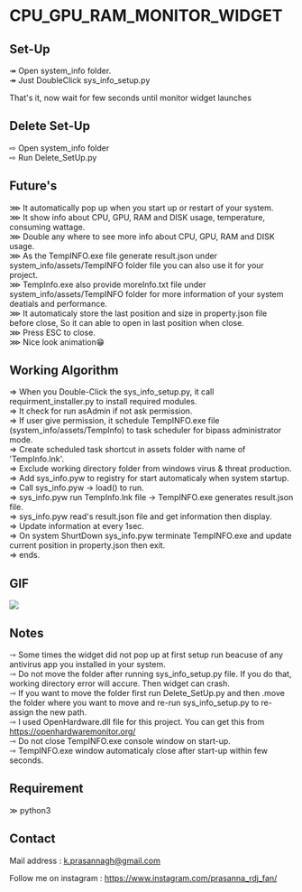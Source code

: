 # CPU_GPU_RAM_MONITOR_WIDGET

## Set-Up
  ↠ Open system_info folder. <br>
  ↠ Just DoubleClick sys_info_setup.py <br>
  
  That's it, now wait for few seconds until monitor widget launches <br>
  
## Delete Set-Up 
  ⇨ Open system_info folder <br>
  ⇨ Run Delete_SetUp.py <br>
  
## Future's 
  ⋙ It automatically pop up when you start up or restart of your system. <br>
  ⋙ It show info about CPU, GPU, RAM and DISK usage, temperature, consuming wattage. <br>
  ⋙ Double any where to see more info about CPU, GPU, RAM and DISK usage. <br>
  ⋙ As the TempINFO.exe file generate result.json under system_info/assets/TempINFO folder file you can also use it for your project. <br>
  ⋙ TempInfo.exe also provide moreInfo.txt file under system_info/assets/TempINFO folder for more information of your system deatials and performance. <br>
  ⋙ It automaticaly store the last position and size in property.json file before close, So it can able to open in last position when close. <br>
  ⋙ Press ESC to close. <br>
  ⋙ Nice look animation😁 <br>
  
## Working Algorithm 
  ⇒ When you Double-Click the sys_info_setup.py, it call requirment_installer.py to install required modules. <br>
  ⇒ It check for run asAdmin if not ask permission. <br>
  ⇒ If user give permission, it schedule TempINFO.exe file (system_info/assets/TempInfo) to task scheduler for bipass administrator mode. <br>
  ⇒ Create scheduled task shortcut in assets folder with name of 'TempInfo.lnk'. <br>
  ⇒ Exclude working directory folder from windows virus & threat production. <br>
  ⇒ Add sys_info.pyw to registry for start automaticaly when system startup. <br>
  ⇒ Call sys_info.pyw -> load() to run. <br>
  ⇒ sys_info.pyw run TempInfo.lnk file -> TempINFO.exe generates result.json file. <br>
  ⇒ sys_info.pyw read's result.json file and get information then display. <br>
  ⇒ Update information at every 1sec. <br>
  ⇒ On system ShurtDown sys_info.pyw terminate TempINFO.exe and update current position in property.json then exit. <br>
  ⇒ ends. <br>
  
## GIF

<img src="https://github.com/prasanna892/CPU_GPU_RAM_MONITOR_WIDGET/blob/main/Video.gif" />
  
## Notes
  ⇾ Some times the widget did not pop up at first setup run beacuse of any antivirus app you installed in your system. <br>
  ⇾ Do not move the folder after running sys_info_setup.py file. If you do that, working directory error will accure. Then widget can crash. <br>
  ⇾ If you want to move the folder first run Delete_SetUp.py and then .move the folder where you want to move and re-run sys_info_setup.py to re-assign the new path. <br>
  ⇾ I used OpenHardware.dll file for this project. You can get this from https://openhardwaremonitor.org/ <br>
  ⇾ Do not close TempINFO.exe console window on start-up. <br>
  ⇾ TempINFO.exe window automaticaly close after start-up within few seconds.

## Requirement 
  ≫ python3

## Contact 

Mail address : k.prasannagh@gmail.com

Follow me on instagram : https://www.instagram.com/prasanna_rdj_fan/
